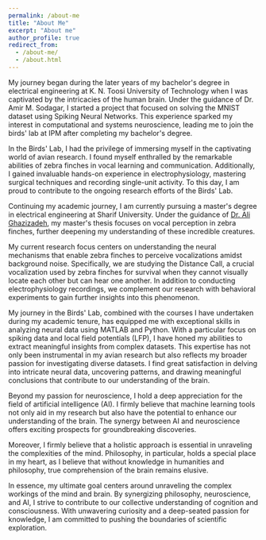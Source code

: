 ```yaml
---
permalink: /about-me
title: "About Me"
excerpt: "About me"
author_profile: true
redirect_from: 
  - /about-me/
  - /about.html
---
```


My journey began during the later years of my bachelor's degree in electrical engineering at K. N. Toosi University of Technology when I was captivated by the intricacies of the human brain. Under the guidance of Dr. Amir M. Sodagar, I started a project that focused on solving the MNIST dataset using Spiking Neural Networks. This experience sparked my interest in computational and systems neuroscience, leading me to join the birds' lab at IPM after completing my bachelor's degree.

In the Birds' Lab, I had the privilege of immersing myself in the captivating world of avian research. I found myself enthralled by the remarkable abilities of zebra finches in vocal learning and communication. Additionally, I gained invaluable hands-on experience in electrophysiology, mastering surgical techniques and recording single-unit activity. To this day, I am proud to contribute to the ongoing research efforts of the Birds' Lab.

Continuing my academic journey, I am currently pursuing a master's degree in electrical engineering at Sharif University. Under the guidance of [Dr. Ali Ghazizadeh](https://www.ghazizadehlab.org/), my master's thesis focuses on vocal perception in zebra finches, further deepening my understanding of these incredible creatures.

My current research focus centers on understanding the neural mechanisms that enable zebra finches to perceive vocalizations amidst background noise. Specifically, we are studying the Distance Call, a crucial vocalization used by zebra finches for survival when they cannot visually locate each other but can hear one another. In addition to conducting electrophysiology recordings, we complement our research with behavioral experiments to gain further insights into this phenomenon.

My journey in the Birds' Lab, combined with the courses I have undertaken during my academic tenure, has equipped me with exceptional skills in analyzing neural data using MATLAB and Python. With a particular focus on spiking data and local field potentials (LFP), I have honed my abilities to extract meaningful insights from complex datasets. This expertise has not only been instrumental in my avian research but also reflects my broader passion for investigating diverse datasets. I find great satisfaction in delving into intricate neural data, uncovering patterns, and drawing meaningful conclusions that contribute to our understanding of the brain.

Beyond my passion for neuroscience, I hold a deep appreciation for the field of artificial intelligence (AI). I firmly believe that machine learning tools not only aid in my research but also have the potential to enhance our understanding of the brain. The synergy between AI and neuroscience offers exciting prospects for groundbreaking discoveries.

Moreover, I firmly believe that a holistic approach is essential in unraveling the complexities of the mind. Philosophy, in particular, holds a special place in my heart, as I believe that without knowledge in humanities and philosophy, true comprehension of the brain remains elusive.

In essence, my ultimate goal centers around unraveling the complex workings of the mind and brain. By synergizing philosophy, neuroscience, and AI, I strive to contribute to our collective understanding of cognition and consciousness. With unwavering curiosity and a deep-seated passion for knowledge, I am committed to pushing the boundaries of scientific exploration.
